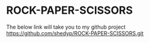 # ROCK-PAPER-SCISSORS
The below link will take you to my github project
https://github.com/shedyp/ROCK-PAPER-SCISSORS.git
